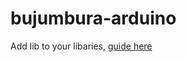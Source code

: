 # bujumbura-arduino

Add lib to your libaries, [guide here](https://www.arduino.cc/en/Guide/Libraries)
